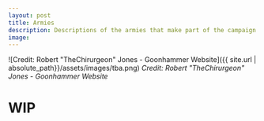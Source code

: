 ```yaml
---
layout: post
title: Armies
description: Descriptions of the armies that make part of the campaign
image:
---
```


![Credit: Robert "TheChirurgeon" Jones - Goonhammer Website]({{ site.url | absolute_path}}/assets/images/tba.png)
*Credit: Robert "TheChirurgeon" Jones - Goonhammer Website*


# WIP